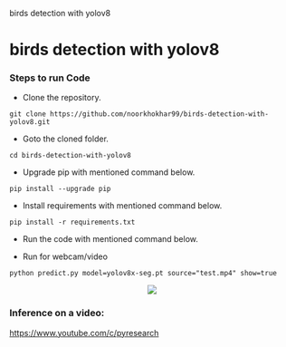 birds detection with yolov8



# birds detection with yolov8





### Steps to run Code
- Clone the repository.
```
git clone https://github.com/noorkhokhar99/birds-detection-with-yolov8.git
```
- Goto the cloned folder.
```
cd birds-detection-with-yolov8

```
- Upgrade pip with mentioned command below.
```
pip install --upgrade pip
```
- Install requirements with mentioned command below.
```
pip install -r requirements.txt
```
- Run the code with mentioned command below.

 - Run for webcam/video
 
`python predict.py model=yolov8x-seg.pt source="test.mp4" show=true`


<p align="center">
<img src="https://github.com/noorkhokhar99/birds-detection-with-yolov8/blob/main/bird%20detection%20python%20opencv.png">
</p>






### Inference on a video:
https://www.youtube.com/c/pyresearch


 
